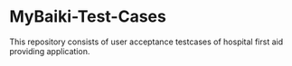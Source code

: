 # MyBaiki-Test-Cases
This repository consists of user acceptance testcases of hospital first aid providing application.
